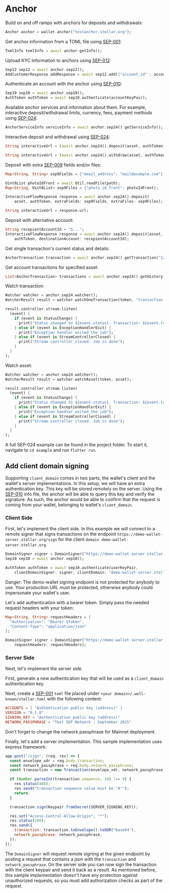 
# Anchor

Build on and off ramps with anchors for deposits and withdrawals:

```dart
Anchor anchor = wallet.anchor("testanchor.stellar.org");
```

Get anchor information from a TOML file  using [SEP-001](https://github.com/stellar/stellar-protocol/blob/master/ecosystem/sep-0001.md):

```dart
TomlInfo tomlInfo = await anchor.getInfo();
```

Upload KYC information to anchors using [SEP-012](https://github.com/stellar/stellar-protocol/blob/master/ecosystem/sep-0012.md):

```dart
Sep12 sep12 = await anchor.sep12();
AddCustomerResponse addResponse = await sep12.add({"account_id" : accountId});
```

Authenticate an account with the anchor using [SEP-010](https://github.com/stellar/stellar-protocol/blob/master/ecosystem/sep-0010.md):

```dart
Sep10 sep10 = await anchor.sep10();
AuthToken authToken = await sep10.authenticate(accountKeyPair);
```

Available anchor services and information about them. For example, interactive deposit/withdrawal limits, currency, fees, payment methods
using [SEP-024](https://github.com/stellar/stellar-protocol/blob/master/ecosystem/sep-0024.md):

```dart
AnchorServiceInfo serviceInfo = await anchor.sep24().getServiceInfo();
```

Interactive deposit and withdrawal using [SEP-024](https://github.com/stellar/stellar-protocol/blob/master/ecosystem/sep-0024.md):

```dart
String interactiveUrl = (await anchor.sep24().deposit(asset, authToken)).url;
```

```dart
String interactiveUrl = (await anchor.sep24().withdraw(asset, authToken)).url;
```

Deposit with extra [SEP-009](https://github.com/stellar/stellar-protocol/blob/master/ecosystem/sep-0009.md) fields and/or files:

```dart
Map<String, String> sep9Fields = {"email_address": "mail@example.com"};

Uint8List photoIdFront = await Util.readFile(path);
Map<String, Uint8List> sep9Files = {"photo_id_front": photoIdFront};

InteractiveFlowResponse response = await anchor.sep24().deposit(
    asset, authToken, extraFields: sep9Fields, extraFiles: sep9Files);

String interactiveUrl = response.url;
```

Deposit with alternative account:
```dart
String recepientAccountId = "G...";
InteractiveFlowResponse response = await anchor.sep24().deposit(asset, 
    authToken, destinationAccount: recepientAccountId);
```

Get single transaction's current status and details:
```dart
AnchorTransaction transaction = await anchor.sep24().getTransaction("12345", authToken);
```

Get account transactions for specified asset:
```dart
List<AnchorTransaction> transactions = await anchor.sep24().getHistory(asset, authToken);
```

Watch transaction:

```dart
Watcher watcher = anchor.sep24.watcher();
WatcherResult result = watcher.watchOneTransaction(token, "transaction id");

result.controller.stream.listen(
  (event) {
    if (event is StatusChange) {
      print("Status changed to ${event.status}. Transaction: ${event.transaction.id}");
    } else if (event is ExceptionHandlerExit) {
      print("Exception handler exited the job");
    } else if (event is StreamControllerClosed) {
      print("Stream controller closed. Job is done");
    }
  }
);
```

Watch asset:

```dart
Watcher watcher = anchor.sep24.watcher();
WatcherResult result = watcher.watchAsset(token, asset);

result.controller.stream.listen(
  (event) {
    if (event is StatusChange) {
      print("Status changed to ${event.status}. Transaction: ${event.transaction.id}");
    } else if (event is ExceptionHandlerExit) {
      print("Exception handler exited the job");
    } else if (event is StreamControllerClosed) {
      print("Stream controller closed. Job is done");
    }
  }
);
```

A full SEP-024 example can be found in the project folder. To start it, navigate to `cd example` and run `flutter run`.

## Add client domain signing

Supporting `client_domain` comes in two parts, the wallet's client and the wallet's server implementations. 
In this setup, we will have an extra authentication key. This key will be stored remotely on the server. 
Using the [SEP-010](https://github.com/stellar/stellar-protocol/blob/master/ecosystem/sep-0010.md) info file, 
the anchor will be able to query this key and verify the signature. As such, the anchor would be able to confirm
that the request is coming from your wallet, belonging to wallet's `client_domain`.

### Client Side

First, let's implement the client side. In this example we will connect to a remote signer that 
signs transactions on the endpoint `https://demo-wallet-server.stellar.org/sign` for the client `domain demo-wallet-server.stellar.org`.

```dart
DomainSigner signer = DomainSigner("https://demo-wallet-server.stellar.org/sign");
Sep10 sep10 = await anchor.sep10();

AuthToken authToken = await sep10.authenticate(userKeyPair,
    clientDomainSigner: signer, clientDomain: "demo-wallet-server.stellar.org");
```

Danger: The demo-wallet signing endpoint is not protected for anybody to use. Your production URL must be protected, otherwise anybody could impersonate your wallet's user.

Let's add authentication with a bearer token. Simply pass the needed request headers with your token:

```dart
Map<String, String> requestHeaders = {
  "Authorization": "Bearer $token",
  "Content-Type": "application/json"
};

DomainSigner signer = DomainSigner("https://demo-wallet-server.stellar.org/sign",
    requestHeaders: requestHeaders);
```
### Server Side

Next, let's implement the server side.

First, generate a new authentication key that will be used as a `client_domain` authentication key.

Next, create a [SEP-001](https://github.com/stellar/stellar-protocol/blob/master/ecosystem/sep-0001.md)
`toml` file placed under `<your domain>/.well-known/stellar.toml` with the following content:

````toml
ACCOUNTS = [ "Authentication public key (address)" ]
VERSION = "0.1.0"
SIGNING_KEY = "Authentication public key (address)"
NETWORK_PASSPHRASE = "Test SDF Network ; September 2015"
````

Don't forget to change the network passphrase for Mainnet deployment.

Finally, let's add a server implementation. This sample implementation uses express framework:

```javascript
app.post("/sign", (req, res) => {
  const envelope_xdr = req.body.transaction;
  const network_passphrase = req.body.network_passphrase;
  const transaction = new Transaction(envelope_xdr, network_passphrase);

  if (Number.parseInt(transaction.sequence, 10) !== 0) {
    res.status(400);
    res.send("transaction sequence value must be '0'");
    return;
  }

  transaction.sign(Keypair.fromSecret(SERVER_SIGNING_KEY));

  res.set("Access-Control-Allow-Origin", "*");
  res.status(200);
  res.send({
    transaction: transaction.toEnvelope().toXDR("base64"),
    network_passphrase: network_passphrase,
  });
});
```

The `DomainSigner` will request remote signing at the given endpoint by posting a request that contains a json with 
the `transaction` and `network_passphrase`. On the server side you can now sign the transaction with the client
keypair and send it back as a result. As mentioned before, this sample implementation doesn't have any protection
against unauthorized requests, so you must add authorization checks as part of the request.
